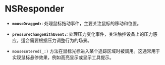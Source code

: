 # NSResponder





* **`mouseDragged:`**: 处理鼠标拖动事件，主要关注鼠标的移动和位置。
* **`pressureChangeWithEvent:`**: 处理压力变化事件，关注触控设备上的压力感应，适合需要根据压力调整行为的场景。
*   `mouseEntered(_:)` 方法在鼠标光标进入某个追踪区域时被调用。这通常用于实现鼠标悬停效果，例如高亮显示或显示工具提示。

    ####
